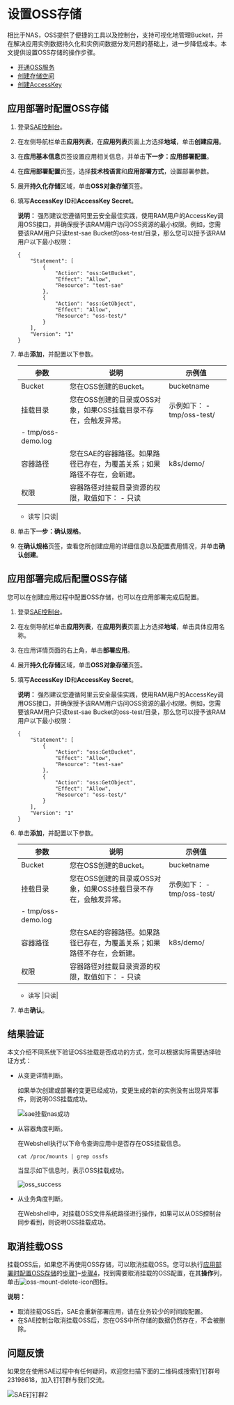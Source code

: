 # 设置OSS存储

相比于NAS，OSS提供了便捷的工具以及控制台，支持可视化地管理Bucket，并在解决应用实例数据持久化和实例间数据分发问题的基础上，进一步降低成本。本文提供设置OSS存储的操作步骤。

-   [开通OSS服务](/cn.zh-CN/控制台用户指南/开通OSS服务.md)
-   [创建存储空间](/cn.zh-CN/控制台用户指南/存储空间管理/创建存储空间.md)
-   [创建AccessKey]()

## 应用部署时配置OSS存储

1.  登录[SAE控制台](https://sae.console.aliyun.com)。

2.  在左侧导航栏单击**应用列表**，在**应用列表**页面上方选择**地域**，单击**创建应用**。

3.  在**应用基本信息**页签设置应用相关信息，并单击**下一步：应用部署配置**。

4.  在**应用部署配置**页签，选择**技术栈语言**和**应用部署方式**，设置部署参数。

5.  展开**持久化存储**区域，单击**OSS对象存储**页签。

6.  填写**AccessKey ID**和**AccessKey Secret**。

    **说明：** 强烈建议您遵循阿里云安全最佳实践，使用RAM用户的AccessKey调用OSS接口，并确保授予该RAM用户访问OSS资源的最小权限。例如，您需要该RAM用户只读test-sae Bucket的oss-test/目录，那么您可以授予该RAM用户以下最小权限：

    ```
    {
        "Statement": [
            {
                "Action": "oss:GetBucket",
                "Effect": "Allow",
                "Resource": "test-sae"
            },
            {
                "Action": "oss:GetObject",
                "Effect": "Allow",
                "Resource": "oss-test/"
            }
        ],
        "Version": "1"
    }
    ```

7.  单击**添加**，并配置以下参数。

    |参数|说明|示例值|
    |--|--|---|
    |Bucket|您在OSS创建的Bucket。|bucketname|
    |挂载目录|您在OSS创建的目录或OSS对象，如果OSS挂载目录不存在，会触发异常。|示例如下：    -   tmp/oss-test/
    -   tmp/oss-demo.log |
    |容器路径|您在SAE的容器路径。如果路径已存在，为覆盖关系；如果路径不存在，会新建。|k8s/demo/|
    |权限|容器路径对挂载目录资源的权限，取值如下：    -   只读
    -   读写
|只读|

8.  单击**下一步：确认规格**。

9.  在**确认规格**页签，查看您所创建应用的详细信息以及配置费用情况，并单击**确认创建**。


## 应用部署完成后配置OSS存储

您可以在创建应用过程中配置OSS存储，也可以在应用部署完成后配置。

1.  登录[SAE控制台](https://sae.console.aliyun.com)。

2.  在左侧导航栏单击**应用列表**，在**应用列表**页面上方选择**地域**，单击具体应用名称。

3.  在应用详情页面的右上角，单击**部署应用**。

4.  展开**持久化存储**区域，单击**OSS对象存储**页签。

5.  填写**AccessKey ID**和**AccessKey Secret**。

    **说明：** 强烈建议您遵循阿里云安全最佳实践，使用RAM用户的AccessKey调用OSS接口，并确保授予该RAM用户访问OSS资源的最小权限。例如，您需要该RAM用户只读test-sae Bucket的oss-test/目录，那么您可以授予该RAM用户以下最小权限：

    ```
    {
        "Statement": [
            {
                "Action": "oss:GetBucket",
                "Effect": "Allow",
                "Resource": "test-sae"
            },
            {
                "Action": "oss:GetObject",
                "Effect": "Allow",
                "Resource": "oss-test/"
            }
        ],
        "Version": "1"
    }
    ```

6.  单击**添加**，并配置以下参数。

    |参数|说明|示例值|
    |--|--|---|
    |Bucket|您在OSS创建的Bucket。|bucketname|
    |挂载目录|您在OSS创建的目录或OSS对象，如果OSS挂载目录不存在，会触发异常。|示例如下：    -   tmp/oss-test/
    -   tmp/oss-demo.log |
    |容器路径|您在SAE的容器路径。如果路径已存在，为覆盖关系；如果路径不存在，会新建。|k8s/demo/|
    |权限|容器路径对挂载目录资源的权限，取值如下：    -   只读
    -   读写
|只读|

7.  单击**确认**。


## 结果验证

本文介绍不同系统下验证OSS挂载是否成功的方式，您可以根据实际需要选择验证方式：

-   从变更详情判断。

    如果单次创建或部署的变更已经成功，变更生成的新的实例没有出现异常事件，则说明OSS挂载成功。

    ![sae挂载nas成功](https://static-aliyun-doc.oss-accelerate.aliyuncs.com/assets/img/zh-CN/0510723061/p70176.png)

-   从容器角度判断。

    在Webshell执行以下命令查询应用中是否存在OSS挂载信息。

    ```
    cat /proc/mounts | grep ossfs
    ```

    当显示如下信息时，表示OSS挂载成功。

    ![oss_success](https://static-aliyun-doc.oss-accelerate.aliyuncs.com/assets/img/zh-CN/8721549161/p268614.png)

-   从业务角度判断。

    在Webshell中，对挂载OSS文件系统路径进行操作，如果可以从OSS控制台同步看到，则说明OSS挂载成功。


## 取消挂载OSS

挂载OSS后，如果您不再使用OSS存储，可以取消挂载OSS。您可以执行[应用部署时配置OSS存储](#section_8dz_nai_u49)的[步骤1](#step_r4x_jti_nuo)~[步骤4](#step_x8f_k42_ydl)，找到需要取消挂载的OSS配置，在其**操作**列，单击![oss-mount-delete-icon](https://static-aliyun-doc.oss-accelerate.aliyuncs.com/assets/img/zh-CN/5430549161/p268612.png)图标。

**说明：**

-   取消挂载OSS后，SAE会重新部署应用，请在业务较少的时间段配置。
-   在SAE控制台取消挂载OSS后，您在OSS中所存储的数据仍然存在，不会被删除。

## 问题反馈

如果您在使用SAE过程中有任何疑问，欢迎您扫描下面的二维码或搜索钉钉群号23198618，加入钉钉群与我们交流。

![SAE钉钉群2](https://static-aliyun-doc.oss-accelerate.aliyuncs.com/assets/img/zh-CN/1176199061/p72048.png)

